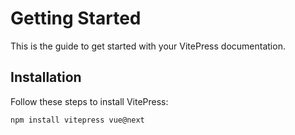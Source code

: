 # Getting Started

This is the guide to get started with your VitePress documentation.

## Installation

Follow these steps to install VitePress:

```sh
npm install vitepress vue@next
```

